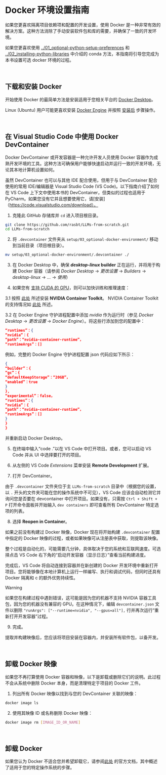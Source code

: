 # Docker 环境设置指南

如果您更喜欢隔离项目依赖项和配置的开发设置，使用 Docker 是一种非常有效的解决方案。这种方法消除了手动安装软件包和库的需要，并确保了一致的开发环境。

如果您更喜欢使用 [../01_optional-python-setup-preferences](../01_optional-python-setup-preferences) 和 [../02_installing-python-libraries](../02_installing-python-libraries) 中介绍的 conda 方法，本指南将引导您完成为本书设置可选 docker 环境的过程。

<br>

## 下载和安装 Docker

开始使用 Docker 的最简单方法是安装适用于您相关平台的 [Docker Desktop](https://docs.docker.com/desktop/)。

Linux (Ubuntu) 用户可能更喜欢安装 [Docker Engine](https://docs.docker.com/engine/install/ubuntu/) 并按照 [安装后](https://docs.docker.com/engine/install/linux-postinstall/) 步骤操作。

<br>

## 在 Visual Studio Code 中使用 Docker DevContainer

Docker DevContainer 或开发容器是一种允许开发人员使用 Docker 容器作为成熟开发环境的工具。这种方法可确保用户能够快速启动并运行一致的开发环境，无论其本地计算机设置如何。

虽然 DevContainer 也可以与其他 IDE 配合使用，但用于与 DevContainer 配合使用的常用 IDE/编辑器是 Visual Studio Code (VS Code)。以下指南介绍了如何在 VS Code 上下文中使用本书的 DevContainer，但类似的过程也适用于 PyCharm。如果您没有它并且想要使用它，请[安装]（https://code.visualstudio.com/download）。

1. 克隆此 GitHub 存储库并 `cd` 进入项目根目录。

```bash
git clone https://github.com/rasbt/LLMs-from-scratch.git
cd LLMs-from-scratch
```

2. 将 `.devcontainer` 文件夹从 `setup/03_optional-docker-environment/` 移动到当前目录（项目根目录）。

```bash
mv setup/03_optional-docker-environment/.devcontainer ./
```

3. 在 Docker Desktop 中，确保 **_desktop-linux_ builder** 正在运行，并将用于构建 Docker 容器（请参阅 _Docker Desktop_ -> _更改设置_ -> _Builders_ -> _desktop-linux_ -> _..._ -> _使用_）

4. 如果您有 [支持 CUDA 的 GPU](https://developer.nvidia.com/cuda-gpus)，则可以加快训练和推理速度：

3.1 按照 [此处](https://docs.nvidia.com/datacenter/cloud-native/container-toolkit/latest/install-guide.html#installing-with-apt) 所述安装 **NVIDIA Container Toolkit**。 NVIDIA Container Toolkit 的支持情况如 [此处](https://docs.nvidia.com/cuda/wsl-user-guide/index.html#nvidia-compute-software-support-on-wsl-2) 所述。

3.2 在 Docker Engine 守护进程配置中添加 _nvidia_ 作为运行时（参见 _Docker Desktop_ -> _更改设置_ -> _Docker Engine_）。将这些行添加到您的配置中：

```json
“runtimes”：{
“nvidia”：{
“path”：“nvidia-container-runtime”，
“runtimeArgs”：[]
```

例如，完整的 Docker Engine 守护进程配置 json 代码应如下所示：

```json
{
“builder”：{
“gc”：{
“defaultKeepStorage”：“20GB”，
“enabled”：true
}
},
“experimental”：false，
“runtimes”：{
“nvidia”：{
“path”：“nvidia-container-runtime”，
“runtimeArgs”：[]
}
}
}
```

并重新启动 Docker Desktop。

5. 在终端中输入“code .”以在 VS Code 中打开项目。或者，您可以启动 VS Code 并从 UI 中选择要打开的项目。

6. 从左侧的 VS Code _Extensions_ 菜单安装 **Remote Development** 扩展。

7. 打开 DevContainer。

由于 `.devcontainer` 文件夹位于主 `LLMs-from-scratch` 目录中（根据您的设置，以 `.` 开头的文件夹可能在您的操作系统中不可见），VS Code 应该会自动检测它并询问您是否要在 devcontainer 中打开项目。如果没有，只需按 `Ctrl + Shift + P` 打开命令面板并开始输入 `dev containers` 即可查看所有 DevContainer 特定选项的列表。

8. 选择 **Reopen in Container**。

如果之前没有构建过 Docker 映像，Docker 现在将开始构建 `.devcontainer` 配置中指定的 Docker 映像的过程，或者如果映像可从注册表中获取，则提取该映像。

整个过程是自动化的，可能需要几分钟，具体取决于您的系统和互联网速度。可选择点击 VS Code 右下角的“启动开发容器（显示日志）”查看当前构建进度。

完成后，VS Code 将自动连接到容器并在新创建的 Docker 开发环境中重新打开项目。您将能够像在本地计算机上运行一样编写、执行和调试代码，但同时还具有 Docker 隔离和 c 的额外优势持续性。

> [!WARNING]
> 如果您在构建过程中遇到错误，这可能是因为您的机器不支持 NVIDIA 容器工具包，因为您的机器没有兼容的 GPU。在这种情况下，编辑 `devcontainer.json` 文件以删除 `"runArgs": ["--runtime=nvidia", "--gpus=all"],` 行并再次运行“重新打开开发容器”过程。

9. 完成。

提取并构建映像后，您应该将项目安装在容器内，并安装所有软件包，以备开发。

<br>

## 卸载 Docker 映像

如果您不再打算使用 Docker 容器和映像，以下是卸载或删除它们的说明。此过程不会从系统中删除 Docker 本身，而是清理特定于项目的 Docker 工件。

1. 列出所有 Docker 映像以找到与您的 DevContainer 关联的映像：

```bash
docker image ls
```

2. 使用其映像 ID 或名称删除 Docker 映像：

```bash
docker image rm [IMAGE_ID_OR_NAME]
```

<br>

## 卸载 Docker

如果您认为 Docker 不适合您并希望卸载它，请参阅[此处](https://docs.docker.com/desktop/uninstall/) 的官方文档，其中概述了适用于您的特定操作系统的步骤。